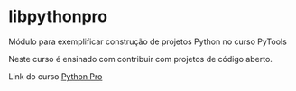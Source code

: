 # libpythonpro
Módulo para exemplificar construção de projetos Python no curso PyTools

Neste curso é ensinado com contribuir com projetos de código aberto.

Link do curso [Python Pro](https://www.pythonprobr.com.br)